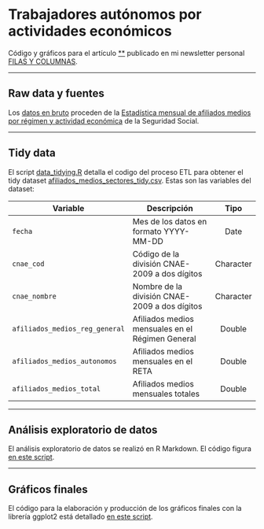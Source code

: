 # Trabajadores autónomos por actividades económicos

Código y gráficos para el artículo [**]() publicado en mi newsletter personal [FILAS Y COLUMNAS](https://filasycolumnas.substack.com/).

---

## Raw data y fuentes

Los [datos en bruto](https://github.com/jescuderoma/filas-y-columnas/blob/main/2021-04-12_erte-afiliados-sectores/data/raw/afiliados_medios.csv) proceden de la [Estadística mensual de afiliados medios por régimen y actividad económica](https://w6.seg-social.es/PXWeb/pxweb/es/Afiliados%20en%20alta%20laboral/Afiliados%20en%20alta%20laboral__Afiliados%20Medios/12m_02%20Afi.%20Med.%20(R.%20General%20y%20RETA)%20CNAE-09%20desde%202009%20por%20R%C3%A9gimen%20y%20Actividad%20Econ%C3%B3mica.px/) de la Seguridad Social.

---

## Tidy data

El script [data_tidying.R](https://github.com/jescuderoma/filas-y-columnas/blob/main/2021-04-12_erte-afiliados-sectores/scripts/data_tidying_afiliados.R) detalla el codigo del proceso ETL para obtener el tidy dataset [afiliados_medios_sectores_tidy.csv](https://github.com/jescuderoma/filas-y-columnas/blob/main/2021-04-12_erte-afiliados-sectores/data/tidy/afiliados_medios_sectores_tidy.csv). Estas son las variables del dataset:

Variable|Descripción|Tipo
----|-----------|:--:
`fecha`|Mes de los datos en formato YYYY-MM-DD|Date
`cnae_cod`|Código de la división CNAE-2009 a dos dígitos|Character
`cnae_nombre`|Nombre de la división CNAE-2009 a dos dígitos|Character
`afiliados_medios_reg_general`|Afiliados medios mensuales en el Régimen General|Double
`afiliados_medios_autonomos`|Afiliados medios mensuales en el RETA|Double
`afiliados_medios_total`|Afiliados medios mensuales totales|Double

---

## Análisis exploratorio de datos

El análisis exploratorio de datos se realizó en R Markdown. El código figura [en este script](scripts/exploratory_data_analysis.Rmd).

---

## Gráficos finales

El código para la elaboración y producción de los gráficos finales con la librería ggplot2 está detallado [en este script](scripts/graficos_definitivos.R).

